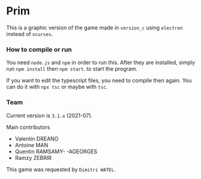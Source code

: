 # Prim

This is a graphic version of the game made
in ``version_c`` using `electron` instead
of ``ncurses``.

### How to compile or run

You need ``node.js`` and ``npm``
in order to run this. After they are installed,
simply run ``npm install`` then ``npm start``.
to start the program.

If you want to edit the typescript files, you need
to compile then again. You can do it with
``npx tsc`` or maybe with ``tsc``.

### Team

Current version is ``3.1.x`` (2021-07).

Main contributors

* Valentin DREANO
* Antoine MAN
* Quentin RAMSAMY- -AGEORGES
* Ramzy ZEBRIR

This game was requested by ``Dimitri WATEL``.